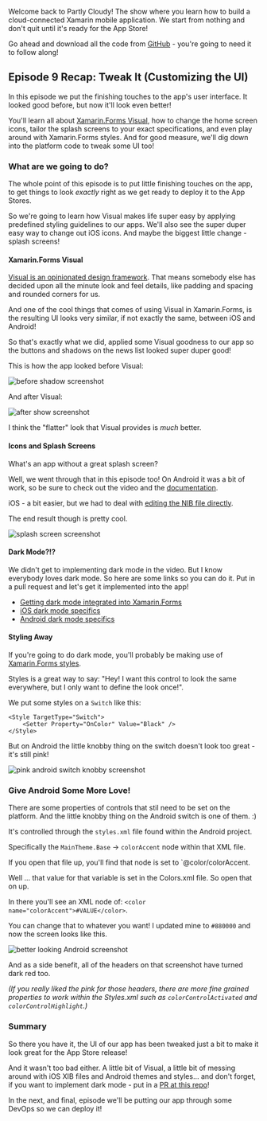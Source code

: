Welcome back to Partly Cloudy! The show where you learn how to build a cloud-connected Xamarin mobile application. We start from nothing and don't quit until it's ready for the App Store!

Go ahead and download all the code from [GitHub](https://github.com/codemillmatt/partly-newsy-s1e9) - you're going to need it to follow along!

## Episode 9 Recap: Tweak It (Customizing the UI)

In this episode we put the finishing touches to the app's user interface. It looked good before, but now it'll look even better!

You'll learn all about [Xamarin.Forms Visual](https://docs.microsoft.com/xamarin/xamarin-forms/user-interface/visual/material-visual?WT.mc_id=mobile-0000-masoucou), how to change the home screen icons, tailor the splash screens to your exact specifications, and even play around with Xamarin.Forms styles. And for good measure, we'll dig down into the platform code to tweak some UI too!

### What are we going to do?

The whole point of this episode is to put little finishing touches on the app, to get things to look _exactly_ right as we get ready to deploy it to the App Stores.

So we're going to learn how Visual makes life super easy by applying predefined styling guidelines to our apps. We'll also see the super duper easy way to change out iOS icons. And maybe the biggest little change - splash screens!

#### Xamarin.Forms Visual

[Visual is an opinionated design framework](https://docs.microsoft.com/xamarin/android/user-interface/material-theme?WT.mc_id=mobile-0000-masoucou). That means somebody else has decided upon all the minute look and feel details, like padding and spacing and rounded corners for us.

And one of the cool things that comes of using Visual in Xamarin.Forms, is the resulting UI looks very similar, if not exactly the same, between iOS and Android!

So that's exactly what we did, applied some Visual goodness to our app so the buttons and shadows on the news list looked super duper good!

This is how the app looked before Visual:

![before shadow screenshot](https://res.cloudinary.com/code-mill-technologies-inc/image/upload/c_scale,e_shadow:40,h_800/v1583349462/Simulator_Screen_Shot_-_iPhone_11_-_2020-03-04_at_11.15.43_chppnp.png)

And after Visual:

![after show screenshot](https://res.cloudinary.com/code-mill-technologies-inc/image/upload/c_scale,e_shadow:40,h_800/v1583349462/Simulator_Screen_Shot_-_iPhone_11_-_2020-03-04_at_11.15.49_ansvq5.png)

I think the "flatter" look that Visual provides is _much_ better.

#### Icons and Splash Screens

What's an app without a great splash screen?

Well, we went through that in this episode too! On Android it was a bit of work, so be sure to check out the video and the [documentation](https://docs.microsoft.com/xamarin/android/user-interface/splash-screen?WT.mc_id=mobile-0000-masoucou).

iOS - a bit easier, but we had to deal with [editing the NIB file directly](https://docs.microsoft.com/xamarin/ios/user-interface/storyboards?WT.mc_id=mobile-0000-masoucou).

The end result though is pretty cool.

![splash screen screenshot](https://res.cloudinary.com/code-mill-technologies-inc/image/upload/c_scale,e_shadow:40,h_800/v1583349462/Simulator_Screen_Shot_-_iPhone_11_-_2020-03-04_at_11.14.44_dwcnah.png)

#### Dark Mode?!?

We didn't get to implementing dark mode in the video. But I know everybody loves dark mode. So here are some links so you can do it. Put in a pull request and let's get it implemented into the app!

* [Getting dark mode integrated into Xamarin.Forms](https://devblogs.microsoft.com/xamarin/modernizing-ios-apps-dark-mode-xamarin/?WT.mc_id=mobile-0000-masoucou)
* [iOS dark mode specifics](https://docs.microsoft.com/xamarin/ios/platform/ios13/dark-mode?WT.mc_id=mobile-0000-masoucou)
* [Android dark mode specifics](https://docs.microsoft.com/xamarin/android/platform/android-10?WT.mc_id=mobile-0000-masoucou#enhance-your-app-with-android-10-features-and-apis)

#### Styling Away

If you're going to do dark mode, you'll probably be making use of [Xamarin.Forms styles](https://docs.microsoft.com/xamarin/get-started/quickstarts/styling?WT.mc_id=mobile-0000-masoucou).

Styles is a great way to say: "Hey! I want this control to look the same everywhere, but I only want to define the look once!".

We put some styles on a `Switch` like this: 

```language-xaml
<Style TargetType="Switch">
    <Setter Property="OnColor" Value="Black" />
</Style>
````

But on Android the little knobby thing on the switch doesn't look too great - it's still pink!

![pink android switch knobby screenshot](https://res.cloudinary.com/code-mill-technologies-inc/image/upload/c_scale,e_shadow:40,h_800/v1583351069/Screenshot_1583350235_x4ey8c.png)

### Give Android Some More Love!

There are some properties of controls that stil need to be set on the platform. And the little knobby thing on the Android switch is one of them. :) 

It's controlled through the `styles.xml` file found within the Android project.

Specifically the `MainTheme.Base` -> `colorAccent` node within that XML file.

If you open that file up, you'll find that node is set to `@color/colorAccent.

Well ... that value for that variable is set in the Colors.xml file. So open that on up.

In there you'll see an XML node of: `<color name="colorAccent">#VALUE</color>`.

You can change that to whatever you want! I updated mine to `#880000` and now the screen looks like this.

![better looking Android screenshot](https://res.cloudinary.com/code-mill-technologies-inc/image/upload/c_scale,e_shadow:40,h_800/v1583351069/Screenshot_1583350695_yxxar2.png)

And as a side benefit, all of the headers on that screenshot have turned dark red too. 

*(If you really liked the pink for those headers, there are more fine grained properties to work within the Styles.xml such as `colorControlActivated` and `colorControlHighlight`.)*

### Summary

So there you have it, the UI of our app has been tweaked just a bit to make it look great for the App Store release!

And it wasn't too bad either. A little bit of Visual, a little bit of messing around with iOS XIB files and Android themes and styles... and don't forget, if you want to implement dark mode - put in a [PR at this repo](https://github.com/codemillmatt/partly-newsy-s1e9)!

In the next, and final, episode we'll be putting our app through some DevOps so we can deploy it!
